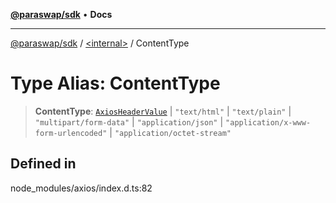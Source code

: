 [**@paraswap/sdk**](../../README.md) • **Docs**

***

[@paraswap/sdk](../../globals.md) / [\<internal\>](../README.md) / ContentType

# Type Alias: ContentType

> **ContentType**: [`AxiosHeaderValue`](AxiosHeaderValue.md) \| `"text/html"` \| `"text/plain"` \| `"multipart/form-data"` \| `"application/json"` \| `"application/x-www-form-urlencoded"` \| `"application/octet-stream"`

## Defined in

node\_modules/axios/index.d.ts:82
